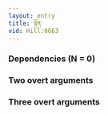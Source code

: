 ```yaml
---
layout: entry
title: སྙོན་
vid: Hill:0663
---
```

### Dependencies (N = 0)


### Two overt arguments


### Three overt arguments
